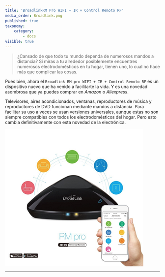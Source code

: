 ```yaml
---
title: 'BroadlinkRM Pro WIFI + IR + Control Remoto RF'
media_order: Broadlink.png
published: true
taxonomy:
    category:
        - docs
visible: true
---
```


> ¿Cansado de que todo tu mundo dependa de numerosos mandos a distancia? Si miras a tu alrededor posiblemente encuentres numerosos electrodomésticos en tu hogar, tienen uno, lo cual no hace más que complicar las cosas.

Pues bien, ahora el `Broadlink RM pro WIFI + IR + Control Remoto RF` es un dispositivo nuevo que ha venido a facilitarte la vida. Y es una novedad asombrosa que ya puedes comprar en _Amazon_ o _Aliexpress_.

Televisores, aires acondicionados, ventanas, reproductores de música y reproductores de DVD funcionan mediante mandos a distancia. Para facilitar su uso a veces se usan versiones universales, aunque estas no son siempre compatibles con todos los electrodomésticos del hogar. Pero esto cambia definitivamente con esta novedad de la electrónica.

![](Broadlink.png)

---
